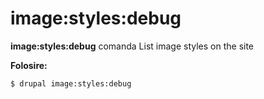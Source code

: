 # image:styles:debug
**image:styles:debug** comanda List image styles on the site

**Folosire:**
```
$ drupal image:styles:debug 
```
